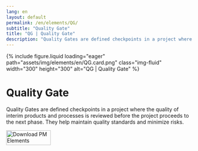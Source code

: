 ```yaml
---
lang: en
layout: default
permalink: /en/elements/QG/
subtitle: "Quality Gate"
title: "QG | Quality Gate"
description: "Quality Gates are defined checkpoints in a project where the quality of interim products and processes is reviewed before the project proceeds to the next phase. They help maintain quality standards and minimize risks."
---
```


{% include figure.liquid loading="eager" path="assets/img/elements/en/QG.card.png" class="img-fluid" width="300" height="300" alt="QG | Quality Gate" %}

# Quality Gate

Quality Gates are defined checkpoints in a project where the quality of interim products and processes is reviewed before the project proceeds to the next phase. They help maintain quality standards and minimize risks.

<a href="https://apps.apple.com/app/apple-store/id6738084498?pt=127441684&ct=website&mt=8">
  <img src="{{ "assets/img/en/appstore.png" | relative_url }}" width="120" height="40" alt="Download PM Elements">
</a>
